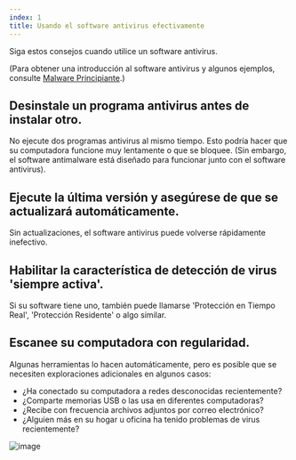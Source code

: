 ```yaml
---
index: 1
title: Usando el software antivirus efectivamente
---
```

Siga estos consejos cuando utilice un software antivirus.

(Para obtener una introducción al software antivirus y algunos ejemplos, consulte [Malware Principiante](umbrella://information/malware/beginner).)

## Desinstale un programa antivirus antes de instalar otro.

No ejecute dos programas antivirus al mismo tiempo. Esto podría hacer que su computadora funcione muy lentamente o que se bloquee. (Sin embargo, el software antimalware está diseñado para funcionar junto con el software antivirus).

## Ejecute la última versión y asegúrese de que se actualizará automáticamente.

Sin actualizaciones, el software antivirus puede volverse rápidamente inefectivo.

## Habilitar la característica de detección de virus 'siempre activa'.

Si su software tiene uno, también puede llamarse 'Protección en Tiempo Real', 'Protección Residente' o algo similar.

## Escanee su computadora con regularidad.

Algunas herramientas lo hacen automáticamente, pero es posible que se necesiten exploraciones adicionales en algunos casos:

*   ¿Ha conectado su computadora a redes desconocidas recientemente?
*   ¿Comparte memorias USB o las usa en diferentes computadoras?
*   ¿Recibe con frecuencia archivos adjuntos por correo electrónico?
*   ¿Alguien más en su hogar u oficina ha tenido problemas de virus recientemente?

![image](malware_adv1.png)